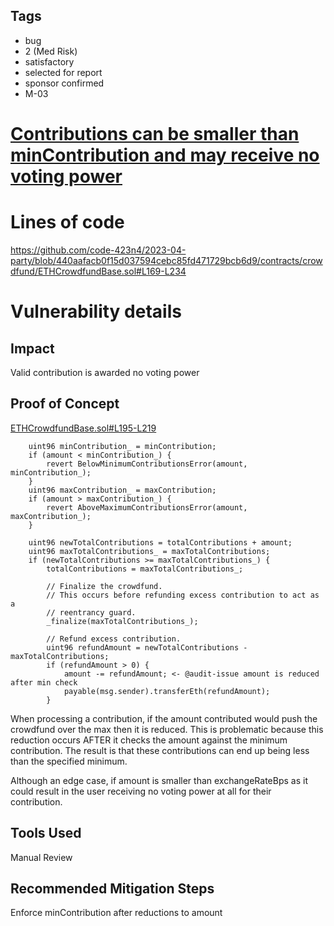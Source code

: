 ## Tags

- bug
- 2 (Med Risk)
- satisfactory
- selected for report
- sponsor confirmed
- M-03

# [Contributions can be smaller than minContribution and may receive no voting power](https://github.com/code-423n4/2023-04-party-findings/issues/37) 

# Lines of code

https://github.com/code-423n4/2023-04-party/blob/440aafacb0f15d037594cebc85fd471729bcb6d9/contracts/crowdfund/ETHCrowdfundBase.sol#L169-L234


# Vulnerability details

## Impact

Valid contribution is awarded no voting power

## Proof of Concept

[ETHCrowdfundBase.sol#L195-L219](https://github.com/code-423n4/2023-04-party/blob/440aafacb0f15d037594cebc85fd471729bcb6d9/contracts/crowdfund/ETHCrowdfundBase.sol#L195-L219)

        uint96 minContribution_ = minContribution;
        if (amount < minContribution_) {
            revert BelowMinimumContributionsError(amount, minContribution_);
        }
        uint96 maxContribution_ = maxContribution;
        if (amount > maxContribution_) {
            revert AboveMaximumContributionsError(amount, maxContribution_);
        }

        uint96 newTotalContributions = totalContributions + amount;
        uint96 maxTotalContributions_ = maxTotalContributions;
        if (newTotalContributions >= maxTotalContributions_) {
            totalContributions = maxTotalContributions_;

            // Finalize the crowdfund.
            // This occurs before refunding excess contribution to act as a
            // reentrancy guard.
            _finalize(maxTotalContributions_);

            // Refund excess contribution.
            uint96 refundAmount = newTotalContributions - maxTotalContributions;
            if (refundAmount > 0) {
                amount -= refundAmount; <- @audit-issue amount is reduced after min check
                payable(msg.sender).transferEth(refundAmount);
            }

When processing a contribution, if the amount contributed would push the crowdfund over the max then it is reduced. This is problematic because this reduction occurs AFTER it checks the amount against the minimum contribution. The result is that these contributions can end up being less than the specified minimum.

Although an edge case, if amount is smaller than exchangeRateBps as it could result in the user receiving no voting power at all for their contribution.

## Tools Used

Manual Review

## Recommended Mitigation Steps

Enforce minContribution after reductions to amount